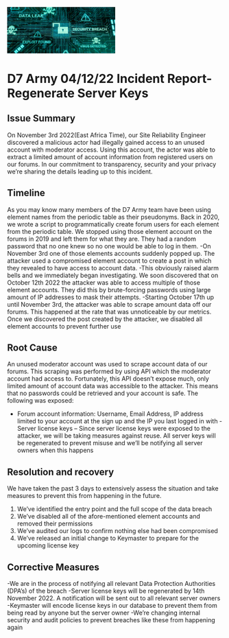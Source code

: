 <img src=./image.png width=50%>

# D7 Army 04/12/22 Incident Report- Regenerate Server Keys

## Issue Summary

On November 3rd 2022(East Africa Time), our Site Reliability Engineer discovered a malicious actor had illegally gained access to an unused account with moderator access. Using this account, the actor was able to extract a limited amount of account information from registered users on our forums. In our commitment to transparency, security and your privacy we’re sharing the details leading up to this incident.

## Timeline
As you may know many members of the D7 Army team have been using element names from the periodic table as their pseudonyms. Back in 2020, we wrote a script to programmatically create forum users for each element from the periodic table. We stopped using those element account on the forums in 2019 and left them for what they are. They had a random password that no one knew so no one would be able to log in them.
-On November 3rd one of those elements accounts suddenly popped up. The attacker used a compromised element account to create a post in which they revealed to have access to account data. 
-This obviously raised alarm bells and we immediately began investigating. We soon discovered that on October 12th 2022 the attacker was able to access multiple of those element accounts. They did this by brute-forcing passwords using large amount of IP addresses to mask their attempts.
-Starting October 17th up until November 3rd, the attacker was able to scrape amount data off our forums. This happened at the rate that was unnoticeable by our metrics. Once we discovered the post created by the attacker, we disabled all element accounts to prevent further use

## Root Cause
An unused moderator account was used to scrape account data of our forums. This scraping was performed by using API which the moderator account had access to. Fortunately, this API doesn’t expose much, only limited amount of account data was accessible to the attacker. This means that no passwords could be retrieved and your account is safe. The following was exposed:
- Forum account information: Username, Email Address, IP address limited to your account at the sign up and the IP you last logged in with
-Server license keys – Since server license keys were exposed to the attacker, we will be taking measures against reuse. All server keys will be regenerated to prevent misuse and we’ll be notifying all server owners when this happens

## Resolution and recovery
We have taken the past 3 days to extensively assess the situation and take measures to prevent this from happening in the future.
1. We’ve identified the entry point and the full scope of the data breach
2. We’ve disabled all of the afore-mentioned element accounts and removed their permissions
3. We’ve audited our logs to confirm nothing else had been compromised
4. We’ve released an initial change to Keymaster to prepare for the upcoming license key

## Corrective Measures
-We are in the process of notifying all relevant Data Protection Authorities (DPA’s) of the breach
-Server license keys will be regenerated by 14th November 2022. A notification will be sent out to all relevant server owners
-Keymaster will encode license keys in our database to prevent them from being read by anyone but the server owner
-We’re changing internal security and audit policies to prevent breaches like these from happening again

